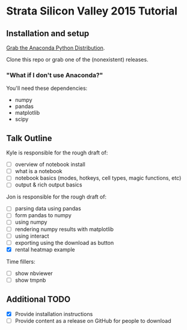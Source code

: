 # Strata Silicon Valley 2015 Tutorial

## Installation and setup

[Grab the Anaconda Python Distribution](http://continuum.io/downloads).

Clone this repo or grab one of the (nonexistent) releases.

### "What if I don't use Anaconda?"

You'll need these dependencies:

* numpy
* pandas
* matplotlib
* scipy

## Talk Outline

Kyle is responsible for the rough draft of:
- [ ] overview of notebook install 
- [ ] what is a notebook
- [ ] notebook basics (modes, hotkeys, cell types, magic functions, etc)
- [ ] output & rich output basics

Jon is responsible for the rough draft of:
- [ ] parsing data using pandas
- [ ] form pandas to numpy
- [ ] using numpy
- [ ] rendering numpy results with matplotlib
- [ ] using interact
- [ ] exporting using the download as button
- [x] rental heatmap example

Time fillers:
- [ ] show nbviewer
- [ ] show tmpnb

## Additional TODO

* [X] Provide installation instructions
* [ ] Provide content as a release on GitHub for people to download
